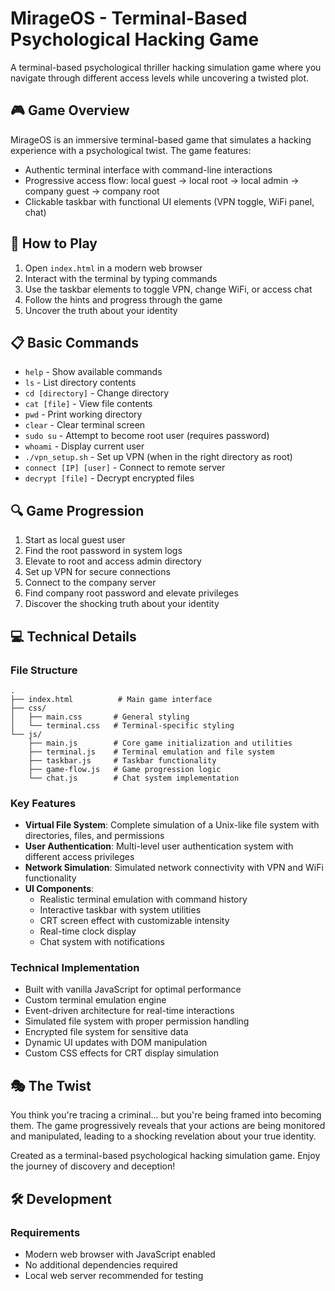 # MirageOS - Terminal-Based Psychological Hacking Game

A terminal-based psychological thriller hacking simulation game where you navigate through different access levels while uncovering a twisted plot.

## 🎮 Game Overview

MirageOS is an immersive terminal-based game that simulates a hacking experience with a psychological twist. The game features:

- Authentic terminal interface with command-line interactions
- Progressive access flow: local guest → local root → local admin → company guest → company root
- Clickable taskbar with functional UI elements (VPN toggle, WiFi panel, chat)


## 🚀 How to Play

1. Open `index.html` in a modern web browser
2. Interact with the terminal by typing commands
3. Use the taskbar elements to toggle VPN, change WiFi, or access chat
4. Follow the hints and progress through the game
5. Uncover the truth about your identity

## 📋 Basic Commands

- `help` - Show available commands
- `ls` - List directory contents
- `cd [directory]` - Change directory
- `cat [file]` - View file contents
- `pwd` - Print working directory
- `clear` - Clear terminal screen
- `sudo su` - Attempt to become root user (requires password)
- `whoami` - Display current user
- `./vpn_setup.sh` - Set up VPN (when in the right directory as root)
- `connect [IP] [user]` - Connect to remote server
- `decrypt [file]` - Decrypt encrypted files

## 🔍 Game Progression

1. Start as local guest user
2. Find the root password in system logs
3. Elevate to root and access admin directory
4. Set up VPN for secure connections
5. Connect to the company server
6. Find company root password and elevate privileges
7. Discover the shocking truth about your identity

## 💻 Technical Details

### File Structure
```
.
├── index.html          # Main game interface
├── css/
│   ├── main.css       # General styling
│   └── terminal.css   # Terminal-specific styling
└── js/
    ├── main.js        # Core game initialization and utilities
    ├── terminal.js    # Terminal emulation and file system
    ├── taskbar.js     # Taskbar functionality
    ├── game-flow.js   # Game progression logic
    └── chat.js        # Chat system implementation
```

### Key Features
- **Virtual File System**: Complete simulation of a Unix-like file system with directories, files, and permissions
- **User Authentication**: Multi-level user authentication system with different access privileges
- **Network Simulation**: Simulated network connectivity with VPN and WiFi functionality
- **UI Components**: 
  - Realistic terminal emulation with command history
  - Interactive taskbar with system utilities
  - CRT screen effect with customizable intensity
  - Real-time clock display
  - Chat system with notifications

### Technical Implementation
- Built with vanilla JavaScript for optimal performance
- Custom terminal emulation engine
- Event-driven architecture for real-time interactions
- Simulated file system with proper permission handling
- Encrypted file system for sensitive data
- Dynamic UI updates with DOM manipulation
- Custom CSS effects for CRT display simulation

## 🎭 The Twist

You think you're tracing a criminal... but you're being framed into becoming them. The game progressively reveals that your actions are being monitored and manipulated, leading to a shocking revelation about your true identity.


Created as a terminal-based psychological hacking simulation game. Enjoy the journey of discovery and deception!

## 🛠 Development

### Requirements
- Modern web browser with JavaScript enabled
- No additional dependencies required
- Local web server recommended for testing

